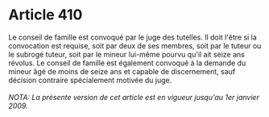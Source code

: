 # Article 410

Le conseil de famille est convoqué par le juge des tutelles. Il doit l'être si la convocation est requise, soit par deux de ses membres, soit par le tuteur ou le subrogé tuteur, soit par le mineur lui-même pourvu qu'il ait seize ans révolus.   Le conseil de famille est également convoqué à la demande du mineur âgé de moins de seize ans et capable de discernement, sauf décision contraire spécialement motivée du juge.<br/><br/><i>NOTA:  La présente version de cet article est en vigueur jusqu'au 1er janvier 2009.</i>